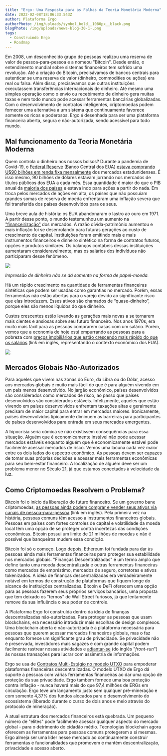```yaml
---
title: "Ergo: Uma Resposta para as Falhas da Teoria Monetária Moderna"
date: 2022-02-08T18:06:33.543Z
author: Plataforma Ergo
authorPhoto: /img/uploads/symbol_bold__1080px__black.png
blogPhoto: /img/uploads/news-blog-30-1-.png
tags:
  - Construindo Ergo
  - Roadmap
---
```

<!--StartFragment-->

Em 2008, um desconhecido grupo de pessoas realizou uma reserva de valor de pessoa-para-pessoa e a nomeou "Bitcoin". Desde então, o entendimento mundial sobre sistemas financeiros tem sofrido uma revolução. Até a criação do Bitcoin, precisávamos de bancos centrais para autenticar se uma reserva de valor (dinheiro, commodities ou ações) era real ou falsa. Além disso, precisávamos que outras instituições executassem transferências internacionais de dinheiro. Até mesmo uma simples operação como o envio ou recebimento de dinheiro gera muitas taxas e nem todo mundo pode acessar ferramentas bancárias globalizadas. Com o desenvolvimento de contratos inteligentes, criptomoedas podem fornecer uma alternativa a um sistema que continuamente favorece somente os ricos e poderosos. Ergo é desenhada para ser uma plataforma financeira aberta, segura e não-autorizada, sendo acessível para todo mundo.



## Mal funcionamento da Teoria Monetária Moderna



Quem controla o dinheiro nos nossos bolsos? Durante a pandemia de Covid-19, o [Federal Reserve](https://www.federalreserve.gov/) (Banco Central dos EUA) [estava comprando U$90 bilhões em renda fixa mensalmente](https://www.cnbc.com/2021/12/15/fed-will-aggressively-dial-back-its-monthly-bond-buying-sees-three-rate-hikes-next-year.html) dos mercados estadunidenses. É isso mesmo, 90 bilhões de dólares estavam jorrando nos mercados de títulos públicos dos EUA a cada mês. Essa quantidade é maior do que o PIB anual da [maioria dos países](https://pt.wikipedia.org/wiki/Lista_de_pa%C3%ADses_por_PIB_nominal) e estava indo para ações a partir do nada. Em troca pelos mercados de ações em alta, os países que não possuíam grandes somas de reserva de moeda enfrentaram uma inflação severa que foi transferida dos países desenvolvidos para os seus. 



Uma breve aula de história: os EUA abandonaram o lastro ao ouro em 1971. A partir desse ponto, o mundo testemunhou um aumento na ["financeirização"](https://pt.wikipedia.org/wiki/Financeiriza%C3%A7%C3%A3o) dos mercados. A razão dívida-patrimônio aumentou e mais inflação foi se desenrolando para futuras gerações ao custo de crescimento de capital. Instituições foram emitindo mais e mais instrumentos financeiros e dinheiro sintético na forma de contratos futuros, opções e produtos similares. Os balanços contábeis dessas instituições aumentaram consideravelmente, mas os salários dos indivíduos não participaram desse fenômeno. 



![](https://lh4.googleusercontent.com/NM3v8ziK6ND8scOfsdbaDaYUPOAGfDpqt9-b6CG87QMcuGXARk7rewZQkUslKX9LX1YvY_8R63c-t2jkBZ9QxKVFnVPcH9N-hXJBhlfabMNSAs2iekfqfJ3_J3_XSdYQqhDMJmRa)

*Impressão de dinheiro não se dá somente na forma de papel-moeda.*



Há um rápido crescimento na quantidade de ferramentas financeiras sintéticas que podem ser usadas como garantias no mercado. Porém, essas ferramentas não estão abertas para o varejo devido ao significante risco que elas introduzem. Esses ativos são chamados de “quase-dinheiro”, porque eles são menos líquidos do que dinheiro.



Custos crescentes estão levando as gerações mais novas a se tornarem mais cientes e ansiosas sobre seu futuro financeiro. Nos anos 1970s, era muito mais fácil para as pessoas comprarem casas com um salário. Porém, vemos que a economia de hoje está empurrando as pessoas para a pobreza com [preços imobiliários que estão crescendo mais rápido do que os salários](https://www.cnbc.com/2021/11/10/home-prices-are-now-rising-much-faster-than-incomes-studies-show.html) (link em inglês, representando o contexto econômico dos EUA).



![](https://lh4.googleusercontent.com/0bEvS07_7W8KCizQtcDucucv8eZ-oBZSob0BvXU54ed7CRmdH_xzb20zHYdEBfsqHBB0xwByDLU98Rs9GhPUHWinQg602SSjRRyV0NtNe0TeuX3usIC3gD2z7BvRhLf8xiYnvFI0)



## Mercados Globais Não-Autorizados



Para aqueles que vivem nas zonas do Euro, da Libra ou do Dólar, acesso aos mercados globais é muito mais fácil do que é para alguém vivendo em um país menos desenvolvido. No jargão econômico, países desenvolvidos são considerados como mercados de risco, ao passo que países desenvolvidos são considerados estáveis. Infelizmente, aqueles que estão vivendo em países desenvolvidos enfrentam taxações altas e geralmente precisam de maior capital para entrar em mercados maiores. Ironicamente, países desenvolvidos tipicamente diminuem as barreiras para participantes de países desenvolvidos para entrada em seus mercados emergentes.



A hipocrisia seria cômica se não existissem consequências para essa situação. Alguém que é economicamente instável não pode acessar mercados estáveis enquanto alguém que é economicamente estável pode facilmente acessar mercados de risco. Vemos uma lacuna cada vez maior entre os dois lados do espectro econômico. As pessoas devem ser capazes de tomar suas próprias decisões e acessar mais ferramentas econômicas para seu bem-estar financeiro. A localização de alguém deve ser um problema menor no Século 21, já que estamos conectados à velocidade da luz.



## Como Criptomoedas Resolvem o Problema?



Bitcoin foi o início da liberação do futuro financeiro. Se um governo bane criptomoedas, [as pessoas ainda podem comprar e vender seus ativos via canais de pessoa-para-pessoa](https://nairametrics.com/2022/02/06/nigerias-bitcoin-p2p-trading-surge-by-16-since-cbn-enforced-crypto-ban/) (link em inglês). Pela primeira vez na história, pessoas comuns têm acesso a instrumentos financeiros globais. Pessoas em países com fortes controles de capital e volatilidade da moeda local têm uma opção de se proteger contra incertezas das condições econômicas. Bitcoin possui um limite de 21 milhões de moedas e não é possível que banqueiros mudem essa condição.



Bitcoin foi só o começo. Logo depois, Ethereum foi fundada para dar às pessoas ainda mais ferramentas financeiras para proteger sua estabilidade nos mercados globais. "Finanças Descentralizadas" é um termo amplo que define tanto uma moeda descentralizada e outras ferramentas financeiras como mercados de empréstimo, mercados de seguro, corretoras e ativos tokenizados. A ideia de finanças descentralizadas era verdadeiramente notável em termos de construção de plataformas que fiquem longe do alcance de instituições centralizadas. Bitcoin e DeFi oferecem uma opção para as pessoas fazerem seus próprios serviços bancários, uma proposta que tem deixado os "ternos" de Wall Street furiosos, já que lentamente remove da sua influência o seu poder de controle.



A Plataforma Ergo foi construída dentro da ideia de finanças descentralizadas não-autorizadas. Para proteger as pessoas que usam blockchains, era necessário introduzir mais escolhas de design complexos. Uma blockchain aberta e não-autorizada é a plataforma necessária para pessoas que querem acessar mercados financeiros globais, mas o faz enquanto fornece um significante grau de privacidade. Se privacidade não é preservada, investidores mais sagazes e com grande capital podem facilmente rastrear nossas atividades e [adiantar-se](https://www.topinvest.com.br/front-running/) (do inglês "*front-run*") às nossas transações para lucrar com assimetria de informações.



Ergo se usa de [Contratos Multi-Estágio no modelo UTXO](https://ergoplatform.org/pt/blog/2021-04-16-multi-stage-contracts/) para empoderar plataformas financeiras descentralizadas. O modelo UTXO de Ergo dá suporte a pessoas com várias ferramentas financeiras ao dar uma opção de proteção da sua privacidade. Ergo também fornece uma boa proteção contra inflação - nunca haverá mais do que 97,4 milhões de ERGs em circulação. Ergo teve um lançamento justo sem qualquer pré-mineração e com somente 4,37% dos fundos alocados para o desenvolvimento do ecossistema (liberado durante o curso de dois anos e meio através do protocolo de mineração).



A atual estrutura dos mercados financeiros está quebrada. Um pequeno número de "elites" pode facilmente acessar qualquer aspecto do mercado global - para o detrimento do cidadão médio. Tecnologias blockchain agora oferecem as ferramentas para pessoas comuns protegerem a si mesmas. Ergo almeja ser uma líder nesse mercado ao continuamente construir ferramentas e funcionalidades que promovem e mantém descentralização, privacidade e acesso aberto.



<!--EndFragment-->